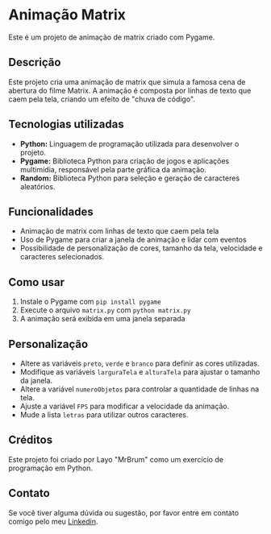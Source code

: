  Animação Matrix
===============

Este é um projeto de animação de matrix criado com Pygame.

Descrição
-----------

Este projeto cria uma animação de matrix que simula a famosa cena de abertura do filme Matrix. A animação é composta por linhas de texto que caem pela tela, criando um efeito de "chuva de código".

Tecnologias utilizadas
-----------

* **Python:** Linguagem de programação utilizada para desenvolver o projeto.
* **Pygame:** Biblioteca Python para criação de jogos e aplicações multimídia, responsável pela parte gráfica da animação.
* **Random:** Biblioteca Python para seleção e geração de caracteres aleatórios.

Funcionalidades
---------------

* Animação de matrix com linhas de texto que caem pela tela
* Uso de Pygame para criar a janela de animação e lidar com eventos
* Possibilidade de personalização de cores, tamanho da tela, velocidade e caracteres selecionados.

Como usar
------------

1. Instale o Pygame com `pip install pygame`
2. Execute o arquivo `matrix.py` com `python matrix.py`
3. A animação será exibida em uma janela separada

Personalização
-------------

* Altere as variáveis `preto`, `verde` e `branco` para definir as cores utilizadas.
* Modifique as variáveis `larguraTela` e `alturaTela` para ajustar o tamanho da janela.
* Altere a variável `numeroObjetos` para controlar a quantidade de linhas na tela.
* Ajuste a variável `FPS` para modificar a velocidade da animação.
* Mude a lista `letras` para utilizar outros caracteres.

Créditos
--------

Este projeto foi criado por Layo "MrBrum" como um exercício de programação em Python.

Contato
--------

Se você tiver alguma dúvida ou sugestão, por favor entre em contato comigo pelo meu [Linkedin](https://www.linkedin.com/in/layo-brum/).
